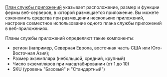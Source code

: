 [План службы приложений](../articles/app-service/azure-web-sites-web-hosting-plans-in-depth-overview.md) указывает расположение, размер и функции фермы веб-серверов, в которой размещается приложение. Вы можете сэкономить средства при размещении нескольких приложений, настроив совместное использование одного плана службы приложений в веб-приложениях.

Планы службы приложений определяют такие компоненты:

* регион (например, Северная Европа, восточная часть США или Юго-Восточная Азия);
* Размер экземпляра (небольшой, средний, крупный)
* Число экземпляров при масштабировании (от 1 до 10)
* SKU (уровень "Базовый" и "Стандартный")